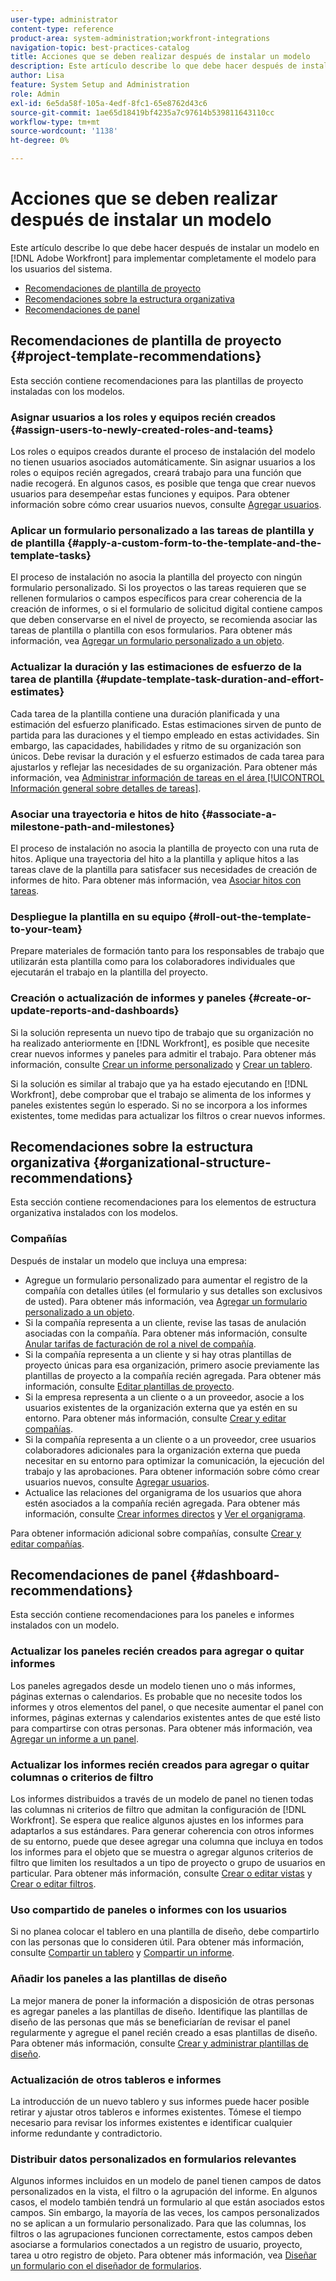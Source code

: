 ```yaml
---
user-type: administrator
content-type: reference
product-area: system-administration;workfront-integrations
navigation-topic: best-practices-catalog
title: Acciones que se deben realizar después de instalar un modelo
description: Este artículo describe lo que debe hacer después de instalar un modelo en  [!DNL Adobe Workfront]  para implementar completamente el modelo para los usuarios del sistema.
author: Lisa
feature: System Setup and Administration
role: Admin
exl-id: 6e5da58f-105a-4edf-8fc1-65e8762d43c6
source-git-commit: 1ae65d18419bf4235a7c97614b539811643110cc
workflow-type: tm+mt
source-wordcount: '1138'
ht-degree: 0%

---
```


# Acciones que se deben realizar después de instalar un modelo

Este artículo describe lo que debe hacer después de instalar un modelo en [!DNL Adobe Workfront] para implementar completamente el modelo para los usuarios del sistema.

* [Recomendaciones de plantilla de proyecto](#project-template-recommendations)
* [Recomendaciones sobre la estructura organizativa](#organizational-structure-recommendations)
* [Recomendaciones de panel](#dashboard-recommendations)

## Recomendaciones de plantilla de proyecto {#project-template-recommendations}

Esta sección contiene recomendaciones para las plantillas de proyecto instaladas con los modelos.

### Asignar usuarios a los roles y equipos recién creados {#assign-users-to-newly-created-roles-and-teams}

Los roles o equipos creados durante el proceso de instalación del modelo no tienen usuarios asociados automáticamente. Sin asignar usuarios a los roles o equipos recién agregados, creará trabajo para una función que nadie recogerá. En algunos casos, es posible que tenga que crear nuevos usuarios para desempeñar estas funciones y equipos. Para obtener información sobre cómo crear usuarios nuevos, consulte [Agregar usuarios](../../administration-and-setup/add-users/create-and-manage-users/add-users.md).

### Aplicar un formulario personalizado a las tareas de plantilla y de plantilla {#apply-a-custom-form-to-the-template-and-the-template-tasks}

El proceso de instalación no asocia la plantilla del proyecto con ningún formulario personalizado. Si los proyectos o las tareas requieren que se rellenen formularios o campos específicos para crear coherencia de la creación de informes, o si el formulario de solicitud digital contiene campos que deben conservarse en el nivel de proyecto, se recomienda asociar las tareas de plantilla o plantilla con esos formularios. Para obtener más información, vea [Agregar un formulario personalizado a un objeto](../../workfront-basics/work-with-custom-forms/add-a-custom-form-to-an-object.md).

### Actualizar la duración y las estimaciones de esfuerzo de la tarea de plantilla {#update-template-task-duration-and-effort-estimates}

Cada tarea de la plantilla contiene una duración planificada y una estimación del esfuerzo planificado. Estas estimaciones sirven de punto de partida para las duraciones y el tiempo empleado en estas actividades. Sin embargo, las capacidades, habilidades y ritmo de su organización son únicos. Debe revisar la duración y el esfuerzo estimados de cada tarea para ajustarlos y reflejar las necesidades de su organización. Para obtener más información, vea [Administrar información de tareas en el área [!UICONTROL Información general sobre detalles de tareas]](../../manage-work/tasks/manage-tasks/task-information-in-overview.md).

### Asociar una trayectoria e hitos de hito {#associate-a-milestone-path-and-milestones}

El proceso de instalación no asocia la plantilla de proyecto con una ruta de hitos. Aplique una trayectoria del hito a la plantilla y aplique hitos a las tareas clave de la plantilla para satisfacer sus necesidades de creación de informes de hito. Para obtener más información, vea [Asociar hitos con tareas](../../manage-work/tasks/manage-tasks/associate-milestones-with-tasks.md).

### Despliegue la plantilla en su equipo {#roll-out-the-template-to-your-team}

Prepare materiales de formación tanto para los responsables de trabajo que utilizarán esta plantilla como para los colaboradores individuales que ejecutarán el trabajo en la plantilla del proyecto.

### Creación o actualización de informes y paneles {#create-or-update-reports-and-dashboards}

Si la solución representa un nuevo tipo de trabajo que su organización no ha realizado anteriormente en [!DNL Workfront], es posible que necesite crear nuevos informes y paneles para admitir el trabajo. Para obtener más información, consulte [Crear un informe personalizado](../../reports-and-dashboards/reports/creating-and-managing-reports/create-custom-report.md) y [Crear un tablero](../../reports-and-dashboards/dashboards/creating-and-managing-dashboards/create-dashboard.md).

Si la solución es similar al trabajo que ya ha estado ejecutando en [!DNL Workfront], debe comprobar que el trabajo se alimenta de los informes y paneles existentes según lo esperado. Si no se incorpora a los informes existentes, tome medidas para actualizar los filtros o crear nuevos informes.

## Recomendaciones sobre la estructura organizativa {#organizational-structure-recommendations}

Esta sección contiene recomendaciones para los elementos de estructura organizativa instalados con los modelos.

### Compañías

Después de instalar un modelo que incluya una empresa:

* Agregue un formulario personalizado para aumentar el registro de la compañía con detalles útiles (el formulario y sus detalles son exclusivos de usted). Para obtener más información, vea [Agregar un formulario personalizado a un objeto](../../workfront-basics/work-with-custom-forms/add-a-custom-form-to-an-object.md).
* Si la compañía representa a un cliente, revise las tasas de anulación asociadas con la compañía. Para obtener más información, consulte [Anular tarifas de facturación de rol a nivel de compañía](../../administration-and-setup/set-up-workfront/organizational-setup/override-job-role-billing-rates-company-level.md).
* Si la compañía representa a un cliente y si hay otras plantillas de proyecto únicas para esa organización, primero asocie previamente las plantillas de proyecto a la compañía recién agregada. Para obtener más información, consulte [Editar plantillas de proyecto](../../manage-work/projects/create-and-manage-templates/edit-templates.md).
* Si la empresa representa a un cliente o a un proveedor, asocie a los usuarios existentes de la organización externa que ya estén en su entorno. Para obtener más información, consulte [Crear y editar compañías](../../administration-and-setup/set-up-workfront/organizational-setup/create-and-edit-companies.md).
* Si la compañía representa a un cliente o a un proveedor, cree usuarios colaboradores adicionales para la organización externa que pueda necesitar en su entorno para optimizar la comunicación, la ejecución del trabajo y las aprobaciones. Para obtener información sobre cómo crear usuarios nuevos, consulte [Agregar usuarios](../../administration-and-setup/add-users/create-and-manage-users/add-users.md).
* Actualice las relaciones del organigrama de los usuarios que ahora estén asociados a la compañía recién agregada. Para obtener más información, consulte [Crear informes directos](../../administration-and-setup/add-users/create-and-manage-users/create-direct-reports.md) y [Ver el organigrama](../../people-teams-and-groups/work-directly-with-others/view-the-org-chart.md).

Para obtener información adicional sobre compañías, consulte [Crear y editar compañías](../../administration-and-setup/set-up-workfront/organizational-setup/create-and-edit-companies.md).

## Recomendaciones de panel {#dashboard-recommendations}

Esta sección contiene recomendaciones para los paneles e informes instalados con un modelo.

### Actualizar los paneles recién creados para agregar o quitar informes

Los paneles agregados desde un modelo tienen uno o más informes, páginas externas o calendarios. Es probable que no necesite todos los informes y otros elementos del panel, o que necesite aumentar el panel con informes, páginas externas y calendarios existentes antes de que esté listo para compartirse con otras personas. Para obtener más información, vea [Agregar un informe a un panel](/help/quicksilver/reports-and-dashboards/dashboards/creating-and-managing-dashboards/add-report-dashboard.md).

### Actualizar los informes recién creados para agregar o quitar columnas o criterios de filtro

Los informes distribuidos a través de un modelo de panel no tienen todas las columnas ni criterios de filtro que admitan la configuración de [!DNL Workfront]. Se espera que realice algunos ajustes en los informes para adaptarlos a sus estándares. Para generar coherencia con otros informes de su entorno, puede que desee agregar una columna que incluya en todos los informes para el objeto que se muestra o agregar algunos criterios de filtro que limiten los resultados a un tipo de proyecto o grupo de usuarios en particular. Para obtener más información, consulte [Crear o editar vistas](/help/quicksilver/reports-and-dashboards/reports/reporting-elements/create-edit-views.md) y [Crear o editar filtros](/help/quicksilver/reports-and-dashboards/reports/reporting-elements/create-filters.md).

### Uso compartido de paneles o informes con los usuarios

Si no planea colocar el tablero en una plantilla de diseño, debe compartirlo con las personas que lo consideren útil. Para obtener más información, consulte [Compartir un tablero](/help/quicksilver/reports-and-dashboards/dashboards/creating-and-managing-dashboards/share-dashboard.md) y [Compartir un informe](/help/quicksilver/reports-and-dashboards/reports/creating-and-managing-reports/share-report.md).

### Añadir los paneles a las plantillas de diseño

La mejor manera de poner la información a disposición de otras personas es agregar paneles a las plantillas de diseño. Identifique las plantillas de diseño de las personas que más se beneficiarían de revisar el panel regularmente y agregue el panel recién creado a esas plantillas de diseño. Para obtener más información, consulte [Crear y administrar plantillas de diseño](/help/quicksilver/administration-and-setup/customize-workfront/use-layout-templates/create-and-manage-layout-templates.md).

### Actualización de otros tableros e informes

La introducción de un nuevo tablero y sus informes puede hacer posible retirar y ajustar otros tableros e informes existentes. Tómese el tiempo necesario para revisar los informes existentes e identificar cualquier informe redundante y contradictorio.

### Distribuir datos personalizados en formularios relevantes

Algunos informes incluidos en un modelo de panel tienen campos de datos personalizados en la vista, el filtro o la agrupación del informe. En algunos casos, el modelo también tendrá un formulario al que están asociados estos campos. Sin embargo, la mayoría de las veces, los campos personalizados no se aplican a un formulario personalizado. Para que las columnas, los filtros o las agrupaciones funcionen correctamente, estos campos deben asociarse a formularios conectados a un registro de usuario, proyecto, tarea u otro registro de objeto. Para obtener más información, vea [Diseñar un formulario con el diseñador de formularios](/help/quicksilver/administration-and-setup/customize-workfront/create-manage-custom-forms/form-designer/design-a-form/design-a-form.md).
